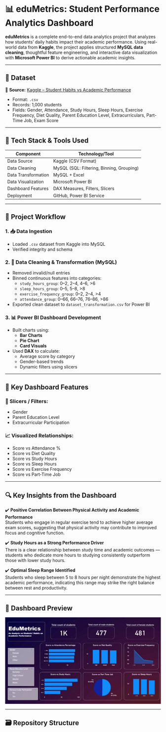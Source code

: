 # 📊 eduMetrics: Student Performance Analytics Dashboard

**eduMetrics** is a complete end-to-end data analytics project that analyzes how students’ daily habits impact their academic performance. Using real-world data from **Kaggle**, the project applies structured **MySQL data cleaning**, thoughtful feature engineering, and interactive data visualization with **Microsoft Power BI** to derive actionable academic insights.

---

## 📂 Dataset

📌 **Source:** [Kaggle – Student Habits vs Academic Performance](https://www.kaggle.com/datasets/jayaantanaath/student-habits-vs-academic-performance)

- Format: `.csv`
- Records: 1,000 students
- Fields: Gender, Attendance, Study Hours, Sleep Hours, Exercise Frequency, Diet Quality, Parent Education Level, Extracurriculars, Part-Time Job, Exam Score

---

## 🧰 Tech Stack & Tools Used

| Component           | Technology/Tool             |
|--------------------|-----------------------------|
| Data Source         | Kaggle (CSV Format)         |
| Data Cleaning       | MySQL (SQL: Filtering, Binning, Grouping) |
| Data Transformation | MySQL + Excel               |
| Data Visualization  | Microsoft Power BI          |
| Dashboard Features  | DAX Measures, Filters, Slicers |
| Deployment          | GitHub, Power BI Service    |

---

## 🧱 Project Workflow

### 1. 📥 Data Ingestion
- Loaded `.csv` dataset from Kaggle into MySQL
- Verified integrity and schema

### 2. 🧹 Data Cleaning & Transformation (MySQL)
- Removed invalid/null entries
- Binned continuous features into categories:
  - `study_hours_group`: 0–2, 2–4, 4–6, >6
  - `sleep_hours_group`: 0–5, 5–8, >8
  - `exercise_frequency_group`: 0–2, 2–4, >4
  - `attendance_group`: 0–66, 66–76, 76–86, >86
- Exported clean dataset to `dataset_transformation.csv` for Power BI

### 3. 📊 Power BI Dashboard Development
- Built charts using:
  - **Bar Charts**
  - **Pie Chart**
  - **Card Visuals**
- Used **DAX** to calculate:
  - Average score by category
  - Gender-based trends
  - Dynamic filters using slicers

---

## 🎯 Key Dashboard Features

### 🧩 Slicers / Filters:
- Gender
- Parent Education Level
- Extracurricular Participation

### 📈 Visualized Relationships:
- Score vs Attendance %
- Score vs Diet Quality
- Score vs Study Hours
- Score vs Sleep Hours
- Score vs Exercise Frequency
- Score vs Part-Time Job

---

## 🔍 Key Insights from the Dashboard

✔️ **Positive Correlation Between Physical Activity and Academic Performance**  
Students who engage in regular exercise tend to achieve higher average exam scores, suggesting that physical activity may contribute to improved focus and cognitive function.

✔️ **Study Hours as a Strong Performance Driver**  
There is a clear relationship between study time and academic outcomes — students who dedicate more hours to studying consistently outperform those with lower study hours.

✔️ **Optimal Sleep Range Identified**  
Students who sleep between 5 to 8 hours per night demonstrate the highest academic performance, indicating this range may strike the right balance between rest and productivity.

---

## 📸 Dashboard Preview

![Dashboard Screenshot](dashboard_screenshots/unfiltered.png)

---

## 🗃️ Repository Structure


